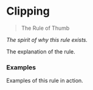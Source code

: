 # Clipping

> The Rule of Thumb

*The spirit of why this rule exists.*

The explanation of the rule.

### Examples

Examples of this rule in action.
